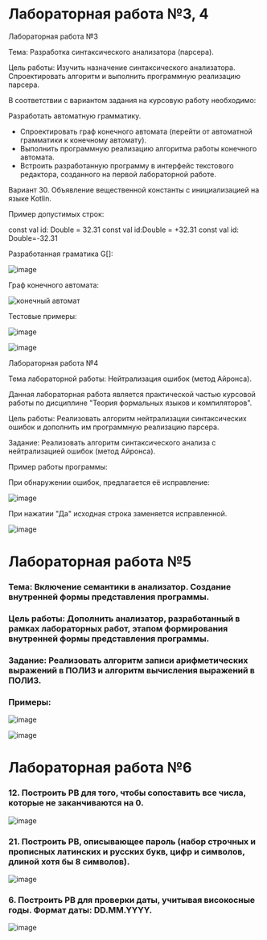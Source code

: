 # Лабораторная работа №3, 4

Лабораторная работа №3

Тема: Разработка синтаксического анализатора (парсера).

Цель работы: Изучить назначение синтаксического анализатора. Спроектировать алгоритм и выполнить программную реализацию парсера.

В соответствии с вариантом задания на курсовую работу необходимо:

Разработать автоматную грамматику.
- Спроектировать граф конечного автомата (перейти от автоматной грамматики к конечному автомату).
- Выполнить программную реализацию алгоритма работы конечного автомата.
- Встроить разработанную программу в интерфейс текстового редактора, созданного на первой лабораторной работе.


Вариант 30. Объявление вещественной константы с инициализацией на языке Kotlin.


Пример допустимых строк:

const val id: Double = 32.31
const val id:Double = +32.31
const val id: Double=-32.31


Разработанная граматика G[<DEF>]:

![image](https://github.com/YanaAnufrieva/Text-editor/assets/108725129/8205d01c-310a-469a-9d1c-3e1570f1869f)



Граф конечного автомата:

![конечный автомат](https://github.com/YanaAnufrieva/Text-editor/assets/108725129/2224ce00-ea78-40ef-b7ca-31b53bb715ff)



Тестовые примеры:

![image](https://github.com/YanaAnufrieva/Text-editor/assets/108725129/2dc767d0-7782-4264-9ddb-0fd03fcfa1e2)

![image](https://github.com/YanaAnufrieva/Text-editor/assets/108725129/7bf37c2b-078d-4625-9e1f-f55909ea7b26)



Лабораторная работа №4

Тема лабораторной работы: Нейтрализация ошибок (метод Айронса).

Данная лабораторная работа является практической частью курсовой работы по дисциплине "Теория формальных языков и компиляторов".

Цель работы: Реализовать алгоритм нейтрализации синтаксических ошибок и дополнить им программную реализацию парсера.

Задание: Реализовать алгоритм синтаксического анализа с нейтрализацией ошибок (метод Айронса). 


Пример работы программы:

При обнаружении ошибок, предлагается её исправление:

![image](https://github.com/YanaAnufrieva/Text-editor/assets/108725129/a3ff737e-b5f5-4a91-a827-9f9d64c9e8f3)

При нажатии "Да" исходная строка заменяется исправленной.

![image](https://github.com/YanaAnufrieva/Text-editor/assets/108725129/78a06c81-1bcc-4aa4-bf96-e0d19dbfb40d)


# Лабораторная работа №5

### Тема: Включение семантики в анализатор. Создание внутренней формы представления программы.

### Цель работы: Дополнить анализатор, разработанный в рамках лабораторных работ, этапом формирования внутренней формы представления программы.

### Задание: Реализовать алгоритм записи арифметических выражений в ПОЛИЗ и алгоритм вычисления выражений в ПОЛИЗ.

### Примеры:

![image](https://github.com/YanaAnufrieva/Text-editor/assets/108725129/0e168e27-6fe7-44e7-9f50-20ef66321521)

![image](https://github.com/YanaAnufrieva/Text-editor/assets/108725129/f0051544-2052-4624-9aee-dea76e9d08a7)



# Лабораторная работа №6

### 12. Построить РВ для того, чтобы сопоставить все числа, которые не заканчиваются на 0.

![image](https://github.com/YanaAnufrieva/Text-editor/assets/108725129/5bfb3835-4424-49b7-9c1c-044ac98ad88a)


### 21. Построить РВ, описывающее пароль (набор строчных и прописных латинских и русских букв, цифр и символов, длиной хотя бы 8 символов).

![image](https://github.com/YanaAnufrieva/Text-editor/assets/108725129/be14f896-d0f1-4e7f-9850-6ae7c675a174)


### 6. Построить РВ для проверки даты, учитывая високосные годы. Формат даты: DD.MM.YYYY.

![image](https://github.com/YanaAnufrieva/Text-editor/assets/108725129/f80272e0-5273-42bc-aaa2-7584bab32b5b)
